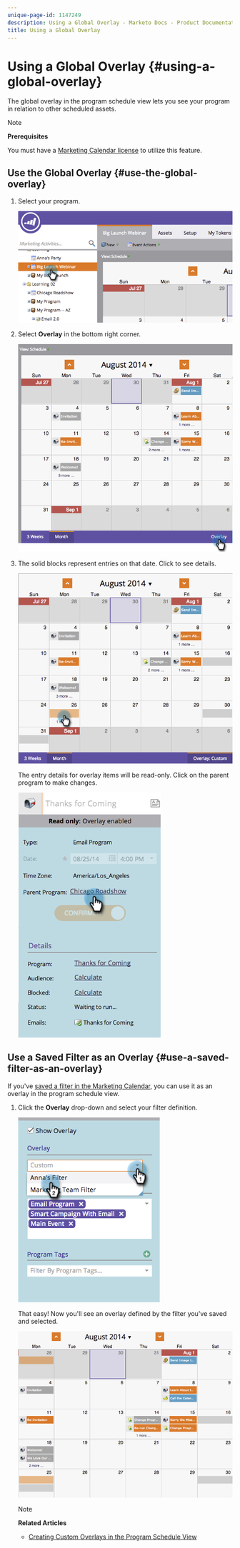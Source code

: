 ```yaml
---
unique-page-id: 1147249
description: Using a Global Overlay - Marketo Docs - Product Documentation
title: Using a Global Overlay
---
```


# Using a Global Overlay {#using-a-global-overlay}

The global overlay in the program schedule view lets you see your program in relation to other scheduled assets.

>[!NOTE]
>
>**Prerequisites**
>
>You must have a [Marketing Calendar license](../../../../product-docs/core-marketo-concepts/marketing-calendar/understanding-the-calendar/issue-revoke-a-marketing-calendar-license.md) to utilize this feature.

## Use the Global Overlay {#use-the-global-overlay}

1. Select your program. 

   ![](assets/image2014-9-24-10-16-4.png)

1. Select **Overlay** in the bottom right corner. 

   ![](assets/image2014-9-24-10-3a16-3a9.png)

1. The solid blocks represent entries on that date. Click to see details. 

   ![](assets/image2014-9-24-10-3a16-3a14.png)

   The entry details for overlay items will be read-only. Click on the parent program to make changes. 

   ![](assets/image2014-9-24-10-3a16-3a19.png)

## Use a Saved Filter as an Overlay {#use-a-saved-filter-as-an-overlay}

   If you've [saved a filter in the Marketing Calendar](../../../../product-docs/core-marketo-concepts/marketing-calendar/working-with-the-calendar/saving-a-filter-definition-in-the-marketing-calendar.md), you can use it as an overlay in the program schedule view. 

1. Click the **Overlay** drop-down and select your filter definition. 

   ![](assets/image2014-9-24-10-3a16-3a26.png)

   That easy! Now you'll see an overlay defined by the filter you've saved and selected. 

   ![](assets/image2014-9-24-10-3a16-3a31.png)

   >[!NOTE]
   >
   >**Related Articles**
   >
   >    
   >    
   >    * [Creating Custom Overlays in the Program Schedule View](creating-custom-overlays-in-program-schedule-view.md)
   >    
   >

